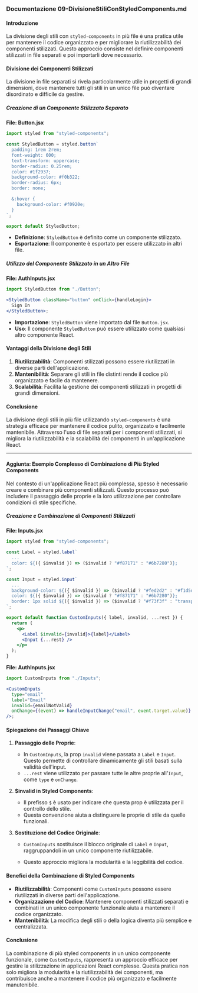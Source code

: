 ### Documentazione 09-DivisioneStiliConStyledComponents.md

#### Introduzione

La divisione degli stili con `styled-components` in più file è una pratica utile per mantenere il codice organizzato e per migliorare la riutilizzabilità dei componenti stilizzati. Questo approccio consiste nel definire componenti stilizzati in file separati e poi importarli dove necessario.

#### Divisione dei Componenti Stilizzati

La divisione in file separati si rivela particolarmente utile in progetti di grandi dimensioni, dove mantenere tutti gli stili in un unico file può diventare disordinato e difficile da gestire.

##### Creazione di un Componente Stilizzato Separato

**File: Button.jsx**

```jsx
import styled from "styled-components";

const StyledButton = styled.button`
  padding: 1rem 2rem;
  font-weight: 600;
  text-transform: uppercase;
  border-radius: 0.25rem;
  color: #1f2937;
  background-color: #f0b322;
  border-radius: 6px;
  border: none;

  &:hover {
    background-color: #f0920e;
  }
`;

export default StyledButton;
```

- **Definizione**: `StyledButton` è definito come un componente stilizzato.
- **Esportazione**: Il componente è esportato per essere utilizzato in altri file.

##### Utilizzo del Componente Stilizzato in un Altro File

**File: AuthInputs.jsx**

```jsx
import StyledButton from "./Button";

<StyledButton className="button" onClick={handleLogin}>
  Sign In
</StyledButton>;
```

- **Importazione**: `StyledButton` viene importato dal file `Button.jsx`.
- **Uso**: Il componente `StyledButton` può essere utilizzato come qualsiasi altro componente React.

#### Vantaggi della Divisione degli Stili

1. **Riutilizzabilità**: Componenti stilizzati possono essere riutilizzati in diverse parti dell'applicazione.
2. **Mantenibilità**: Separare gli stili in file distinti rende il codice più organizzato e facile da mantenere.
3. **Scalabilità**: Facilita la gestione dei componenti stilizzati in progetti di grandi dimensioni.

#### Conclusione

La divisione degli stili in più file utilizzando `styled-components` è una strategia efficace per mantenere il codice pulito, organizzato e facilmente mantenibile. Attraverso l'uso di file separati per i componenti stilizzati, si migliora la riutilizzabilità e la scalabilità dei componenti in un'applicazione React.

---

#### Aggiunta: Esempio Complesso di Combinazione di Più Styled Components

Nel contesto di un'applicazione React più complessa, spesso è necessario creare e combinare più componenti stilizzati. Questo processo può includere il passaggio delle proprie e la loro utilizzazione per controllare condizioni di stile specifiche.

##### Creazione e Combinazione di Componenti Stilizzati

**File: Inputs.jsx**

```jsx
import styled from "styled-components";

const Label = styled.label`
  ...
  color: ${({ $invalid }) => ($invalid ? "#f87171" : "#6b7280")};
`;

const Input = styled.input`
  ...
  background-color: ${({ $invalid }) => ($invalid ? "#fed2d2" : "#f1d5db")};
  color: ${({ $invalid }) => ($invalid ? "#f87171" : "#6b7280")};
  border: 1px solid ${({ $invalid }) => ($invalid ? "#f73f3f" : "transparent")};
`;

export default function CustomInputs({ label, invalid, ...rest }) {
  return (
    <p>
      <Label $invalid={invalid}>{label}</Label>
      <Input {...rest} />
    </p>
  );
}
```

**File: AuthInputs.jsx**

```jsx
import CustomInputs from "./Inputs";

<CustomInputs
  type="email"
  label="Email"
  invalid={emailNotValid}
  onChange={(event) => handleInputChange("email", event.target.value)}
/>;
```

#### Spiegazione dei Passaggi Chiave

1. **Passaggio delle Proprie**:

   - In `CustomInputs`, la prop `invalid` viene passata a `Label` e `Input`. Questo permette di controllare dinamicamente gli stili basati sulla validità dell'input.
   - `...rest` viene utilizzato per passare tutte le altre proprie all'`Input`, come `type` e `onChange`.

2. **$invalid in Styled Components**:

   - Il prefisso `$` è usato per indicare che questa prop è utilizzata per il controllo dello stile.
   - Questa convenzione aiuta a distinguere le proprie di stile da quelle funzionali.

3. **Sostituzione del Codice Originale**:

   - `CustomInputs` sostituisce il blocco originale di `Label` e `Input`, raggruppandoli in un unico componente riutilizzabile.

   - Questo approccio migliora la modularità e la leggibilità del codice.

#### Benefici della Combinazione di Styled Components

- **Riutilizzabilità**: Componenti come `CustomInputs` possono essere riutilizzati in diverse parti dell'applicazione.
- **Organizzazione del Codice**: Mantenere componenti stilizzati separati e combinati in un unico componente funzionale aiuta a mantenere il codice organizzato.
- **Mantenibilità**: La modifica degli stili o della logica diventa più semplice e centralizzata.

#### Conclusione

La combinazione di più styled components in un unico componente funzionale, come `CustomInputs`, rappresenta un approccio efficace per gestire la stilizzazione in applicazioni React complesse. Questa pratica non solo migliora la modularità e la riutilizzabilità dei componenti, ma contribuisce anche a mantenere il codice più organizzato e facilmente manutenibile.
